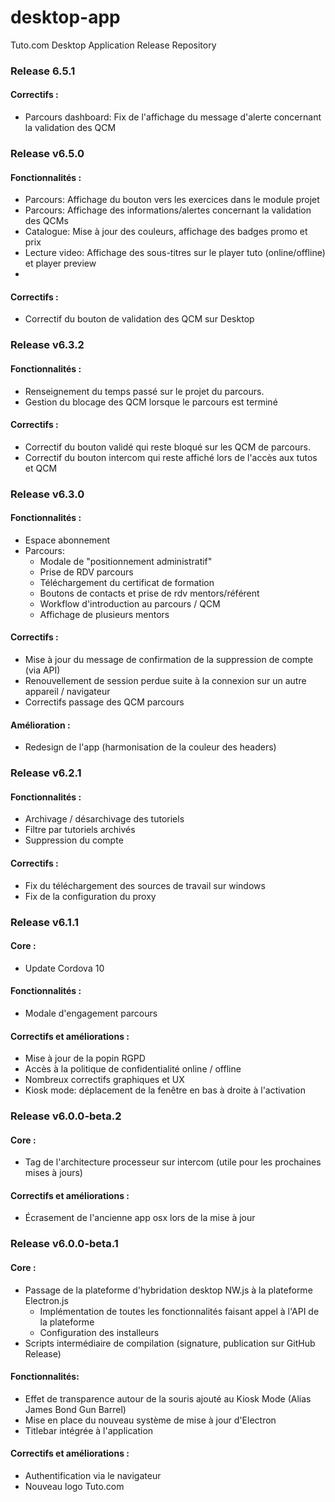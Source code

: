 # desktop-app
Tuto.com Desktop Application Release Repository

### Release 6.5.1

#### Correctifs :
* Parcours dashboard: Fix de l'affichage du message d'alerte concernant la validation des QCM

### Release v6.5.0

#### Fonctionnalités :
* Parcours: Affichage du bouton vers les exercices dans le module projet
* Parcours: Affichage des informations/alertes concernant la validation des QCMs
* Catalogue: Mise à jour des couleurs, affichage des badges promo et prix
* Lecture video: Affichage des sous-titres sur le player tuto (online/offline) et player preview
* 
#### Correctifs :
* Correctif du bouton de validation des QCM sur Desktop

### Release v6.3.2

#### Fonctionnalités :
* Renseignement du temps passé sur le projet du parcours.
* Gestion du blocage des QCM lorsque le parcours est terminé

#### Correctifs :
* Correctif du bouton validé qui reste bloqué sur les QCM de parcours.
* Correctif du bouton intercom qui reste affiché lors de l'accès aux tutos et QCM

### Release v6.3.0

#### Fonctionnalités :
* Espace abonnement
* Parcours:
    * Modale de "positionnement administratif"
    * Prise de RDV parcours
    * Téléchargement du certificat de formation
    * Boutons de contacts et prise de rdv mentors/référent 
    * Workflow d'introduction au parcours / QCM
    * Affichage de plusieurs mentors

#### Correctifs :
* Mise à jour du message de confirmation de la suppression de compte (via API)
* Renouvellement de session perdue suite à la connexion sur un autre appareil / navigateur
* Correctifs passage des QCM parcours

#### Amélioration :
* Redesign de l'app (harmonisation de la couleur des headers)

### Release v6.2.1

#### Fonctionnalités :
* Archivage / désarchivage des tutoriels 
* Filtre par tutoriels archivés
* Suppression du compte

#### Correctifs :
* Fix du téléchargement des sources de travail sur windows
* Fix de la configuration du proxy

### Release v6.1.1

#### Core :
* Update Cordova 10

#### Fonctionnalités :
* Modale d'engagement parcours

#### Correctifs et améliorations :
* Mise à jour de la popin RGPD
* Accès à la politique de confidentialité online / offline
* Nombreux correctifs graphiques et UX
* Kiosk mode: déplacement de la fenêtre en bas à droite à l'activation

### Release v6.0.0-beta.2

#### Core :
* Tag de l'architecture processeur sur intercom (utile pour les prochaines mises à jours)

#### Correctifs et améliorations :
* Écrasement de l'ancienne app osx lors de la mise à jour


### Release v6.0.0-beta.1

#### Core :
* Passage de la plateforme d'hybridation desktop NW.js à la plateforme Electron.js 
  * Implémentation de toutes les fonctionnalités faisant appel à l'API de la plateforme
  * Configuration des installeurs
* Scripts intermédiaire de compilation (signature, publication sur GitHub Release)

#### Fonctionnalités:
* Effet de transparence autour de la souris ajouté au Kiosk Mode (Alias James Bond Gun Barrel)
* Mise en place du nouveau système de mise à jour d'Electron
* Titlebar intégrée à l'application

#### Correctifs et améliorations :
* Authentification via le navigateur
* Nouveau logo Tuto.com


